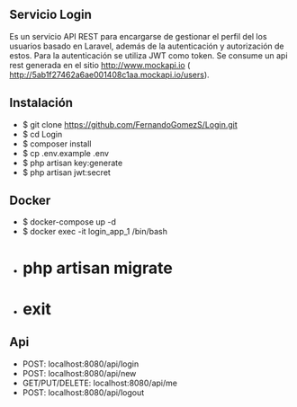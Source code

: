 
## Servicio Login

Es un servicio API REST para encargarse de gestionar el perfil del los usuarios basado en Laravel, además de
la autenticación y autorización de estos. Para la autenticación se  utiliza JWT como token.
Se consume un api rest generada en el sitio http://www.mockapi.io ( http://5ab1f27462a6ae001408c1aa.mockapi.io/users).


## Instalación

- $ git clone https://github.com/FernandoGomezS/Login.git
- $ cd Login
- $ composer install
- $ cp .env.example .env
- $ php artisan key:generate
- $ php artisan jwt:secret


## Docker

- $ docker-compose up -d
- $ docker exec -it login_app_1 /bin/bash
- # php artisan migrate
- # exit

## Api

- POST: localhost:8080/api/login
- POST: localhost:8080/api/new
- GET/PUT/DELETE: localhost:8080/api/me
- POST: localhost:8080/api/logout

